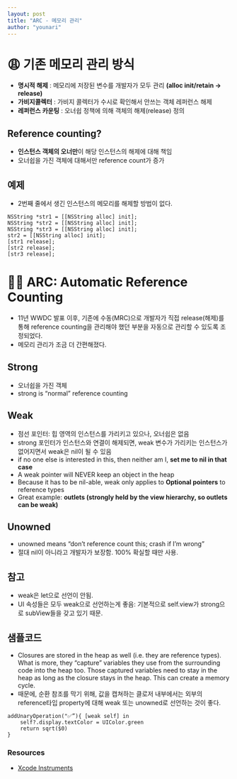 ```yaml
---
layout: post
title: "ARC - 메모리 관리"
author: "younari"
---
```


# 😩 기존 메모리 관리 방식
- **명시적 해제** : 메모리에 저장된 변수를 개발자가 모두 관리 **(alloc init/retain -> release)**- **가비지콜렉터** : 가비지 콜렉터가 수시로 확인해서 안쓰는 객체 레퍼런스 해제 
- **레퍼런스 카운팅** : 오너쉽 정책에 의해 객체의 해제(release) 정의

## Reference counting?
- **인스턴스 객체의 오너만**이 해당 인스턴스의 해제에 대해 책임
- 오너쉽을 가진 객체에 대해서만 reference count가 증가

## 예제
- 2번째 줄에서 생긴 인스턴스의 메모리를 해제할 방법이 없다.

```
NSString *str1 = [[NSString alloc] init];NSString *str2 = [[NSString alloc] init];NSString *str3 = [[NSString alloc] init];str2 = [[NSString alloc] init];[str1 release];[str2 release];[str3 release];
```

# 👏🏻 ARC: Automatic Reference Counting
- 11년 WWDC 발표 이후, 기존에 수동(MRC)으로 개발자가 직접 release(해제)를 통해 reference counting을 관리해야 했던 부분을 자동으로 관리할 수 있도록 조정되었다.
- 메모리 관리가 조금 더 간편해졌다.

## Strong 
- 오너쉽을 가진 객체
- strong is “normal” reference counting

## Weak 
- 점선 포인터: 힙 영역의 인스턴스를 가리키고 있으나, 오너쉽은 없음
- strong 포인터가 인스턴스와 연결이 해제되면, weak 변수가 가리키는 인스턴스가 없어지면서 weak은 nil이 될 수 있음
- if no one else is interested in this, then neither am I, **set me to nil in that case**
- A weak pointer will NEVER keep an object in the heap
- Because it has to be nil-able, weak only applies to **Optional pointers** to reference types
- Great example: **outlets (strongly held by the view hierarchy, so outlets can be weak)**


## Unowned
- unowned means “don’t reference count this; crash if I’m wrong”
- 절대 nil이 아니라고 개발자가 보장함. 100% 확실할 때만 사용.

## 참고
- weak은 let으로 선언이 안됨.
- UI 속성들은 모두 weak으로 선언하는게 좋음: 기본적으로 self.view가 strong으로 subView들을 갖고 있기 때문.

## 샘플코드
- Closures are stored in the heap as well (i.e. they are reference types). What is more, they “capture” variables they use from the surrounding code into the heap too. Those captured variables need to stay in the heap as long as the closure stays in the heap. This can create a memory cycle.
- 때문에, 순환 참조를 막기 위해, 값을 캡쳐하는 클로저 내부에서는 외부의 reference타입 property에 대해 weak 또는 unowned로 선언하는 것이 좋다.

```
addUnaryOperation("✅”){ [weak self] in 
	self?.display.textColor = UIColor.green
	return sqrt($0)}

```


### Resources
- [Xcode Instruments](https://developer.apple.com/library/content/documentation/DeveloperTools/Conceptual/InstrumentsUserGuide/index.html)


